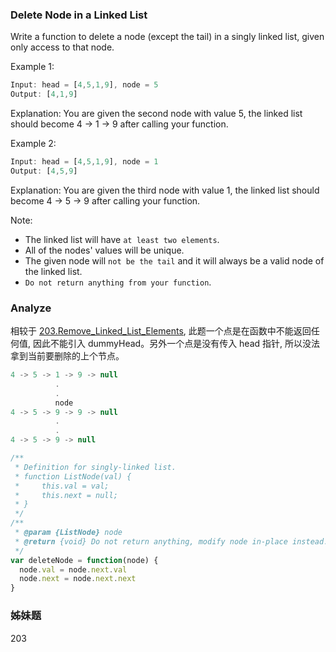 <!--
abbrlink: 5a2lpmr2
-->

### Delete Node in a Linked List

Write a function to delete a node (except the tail) in a singly linked list, given only access to that node.

Example 1:

```js
Input: head = [4,5,1,9], node = 5
Output: [4,1,9]
```

Explanation: You are given the second node with value 5, the linked list should become 4 -> 1 -> 9 after calling your function.

Example 2:

```js
Input: head = [4,5,1,9], node = 1
Output: [4,5,9]
```

Explanation: You are given the third node with value 1, the linked list should become 4 -> 5 -> 9 after calling your function.

Note:

* The linked list will have `at least two elements`.
* All of the nodes' values will be unique.
* The given node will `not be the tail` and it will always be a valid node of the linked list.
* `Do not return anything from your function`.

### Analyze

相较于 [203.Remove_Linked_List_Elements](https://github.com/MuYunyun/blog/blob/master/BasicSkill/LeetCode/203.Remove_Linked_List_Elements/README.md), 此题一个点是在函数中不能返回任何值, 因此不能引入 dummyHead。另外一个点是没有传入 head 指针, 所以没法拿到当前要删除的上个节点。

```js
4 -> 5 -> 1 -> 9 -> null
          .
          .
          node
4 -> 5 -> 9 -> 9 -> null
          .
          .
4 -> 5 -> 9 -> null
```

```js
/**
 * Definition for singly-linked list.
 * function ListNode(val) {
 *     this.val = val;
 *     this.next = null;
 * }
 */
/**
 * @param {ListNode} node
 * @return {void} Do not return anything, modify node in-place instead.
 */
var deleteNode = function(node) {
  node.val = node.next.val
  node.next = node.next.next
}
```

### 姊妹题

203